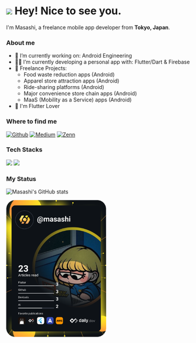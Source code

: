 # <img src="https://emojis.slackmojis.com/emojis/images/1531849430/4246/blob-sunglasses.gif?1531849430" width="30"/> Hey! Nice to see you.

I'm Masashi, a freelance mobile app developer from <b>Tokyo, Japan</b>.

### About me
- 🔭 I’m currently working on: Android Engineering
- 🧑‍💻 I’m currently developing a personal app with: Flutter/Dart & Firebase
- 📱 Freelance Projects:
  - Food waste reduction apps (Android)
  - Apparel store attraction apps (Android)
  - Ride-sharing platforms (Android)
  - Major convenience store chain apps (Android)
  - MaaS (Mobility as a Service) apps (Android)
- 💙 I'm Flutter Lover 
 
### Where to find me
<a href="https://github.com/mnengineer" target="_blank"><img alt="Github" src="https://img.shields.io/badge/GitHub-%2312100E.svg?&style=for-the-badge&logo=Github&logoColor=white" /></a>
<a href="https://medium.com/@masashiii" target="_blank"><img alt="Medium" src="https://img.shields.io/badge/medium-%2312100E.svg?&style=for-the-badge&logo=medium&logoColor=white" /></a>
<a href="https://zenn.dev/masashiii" target="_blank"><img alt="Zenn" src="https://img.shields.io/badge/Zenn-3EA8FF.svg?&style=for-the-badge&logo=Zenn&logoColor=white" /></a>

### Tech Stacks

<img src="https://skillicons.dev/icons?i=kotlin,dart,flutter,firebase,androidstudio,vscode,github" />
<img src="https://skillicons.dev/icons?i=html,css,php,js,angular,vue,nodejs,express,java,spring,postgresql,sqlite,mysql,figma,docker" />

### My Status 
![Masashi's GitHub stats](https://github-readme-stats.vercel.app/api?username=mnengineer&show_icons=true&theme=vue-dark&count_private=true)

<a href="https://app.daily.dev/masashi"><img src="https://github.com/mnengineer/mnengineer/blob/main/devcard.svg" width="270" alt="masashi's Dev Card"/></a>
